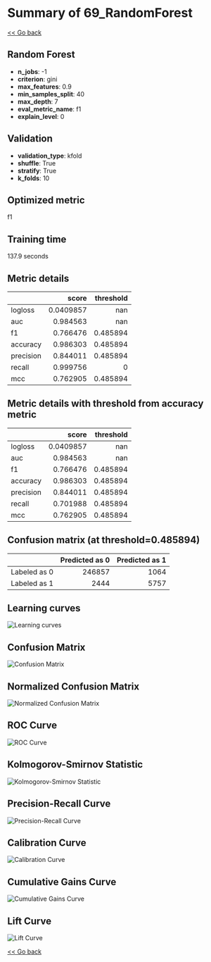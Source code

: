 # Summary of 69_RandomForest

[<< Go back](../README.md)


## Random Forest
- **n_jobs**: -1
- **criterion**: gini
- **max_features**: 0.9
- **min_samples_split**: 40
- **max_depth**: 7
- **eval_metric_name**: f1
- **explain_level**: 0

## Validation
 - **validation_type**: kfold
 - **shuffle**: True
 - **stratify**: True
 - **k_folds**: 10

## Optimized metric
f1

## Training time

137.9 seconds

## Metric details
|           |     score |   threshold |
|:----------|----------:|------------:|
| logloss   | 0.0409857 |  nan        |
| auc       | 0.984563  |  nan        |
| f1        | 0.766476  |    0.485894 |
| accuracy  | 0.986303  |    0.485894 |
| precision | 0.844011  |    0.485894 |
| recall    | 0.999756  |    0        |
| mcc       | 0.762905  |    0.485894 |


## Metric details with threshold from accuracy metric
|           |     score |   threshold |
|:----------|----------:|------------:|
| logloss   | 0.0409857 |  nan        |
| auc       | 0.984563  |  nan        |
| f1        | 0.766476  |    0.485894 |
| accuracy  | 0.986303  |    0.485894 |
| precision | 0.844011  |    0.485894 |
| recall    | 0.701988  |    0.485894 |
| mcc       | 0.762905  |    0.485894 |


## Confusion matrix (at threshold=0.485894)
|              |   Predicted as 0 |   Predicted as 1 |
|:-------------|-----------------:|-----------------:|
| Labeled as 0 |           246857 |             1064 |
| Labeled as 1 |             2444 |             5757 |

## Learning curves
![Learning curves](learning_curves.png)
## Confusion Matrix

![Confusion Matrix](confusion_matrix.png)


## Normalized Confusion Matrix

![Normalized Confusion Matrix](confusion_matrix_normalized.png)


## ROC Curve

![ROC Curve](roc_curve.png)


## Kolmogorov-Smirnov Statistic

![Kolmogorov-Smirnov Statistic](ks_statistic.png)


## Precision-Recall Curve

![Precision-Recall Curve](precision_recall_curve.png)


## Calibration Curve

![Calibration Curve](calibration_curve_curve.png)


## Cumulative Gains Curve

![Cumulative Gains Curve](cumulative_gains_curve.png)


## Lift Curve

![Lift Curve](lift_curve.png)



[<< Go back](../README.md)
